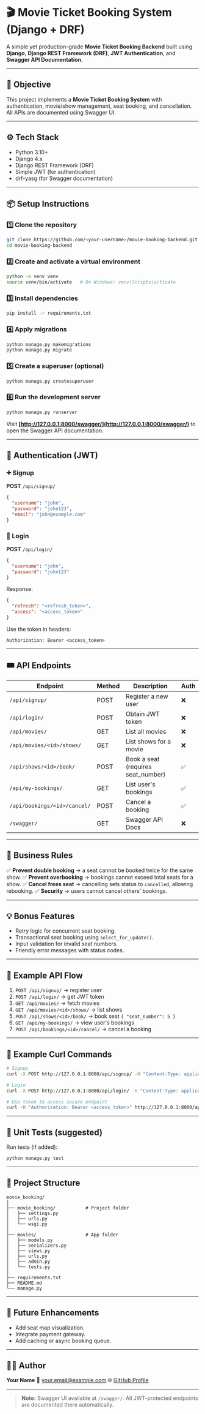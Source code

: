 # 🎬 Movie Ticket Booking System (Django + DRF)

A simple yet production-grade **Movie Ticket Booking Backend** built using **Django**, **Django REST Framework (DRF)**, **JWT Authentication**, and **Swagger API Documentation**.

---

## 🧠 Objective

This project implements a **Movie Ticket Booking System** with authentication, movie/show management, seat booking, and cancellation. All APIs are documented using Swagger UI.

---

## ⚙️ Tech Stack

* Python 3.10+
* Django 4.x
* Django REST Framework (DRF)
* Simple JWT (for authentication)
* drf-yasg (for Swagger documentation)

---

## 📦 Setup Instructions

### 1️⃣ Clone the repository

```bash
git clone https://github.com/<your-username>/movie-booking-backend.git
cd movie-booking-backend
```

### 2️⃣ Create and activate a virtual environment

```bash
python -m venv venv
source venv/bin/activate   # On Windows: venv\Scripts\activate
```

### 3️⃣ Install dependencies

```bash
pip install -r requirements.txt
```

### 4️⃣ Apply migrations

```bash
python manage.py makemigrations
python manage.py migrate
```

### 5️⃣ Create a superuser (optional)

```bash
python manage.py createsuperuser
```

### 6️⃣ Run the development server

```bash
python manage.py runserver
```

Visit **[http://127.0.0.1:8000/swagger/](http://127.0.0.1:8000/swagger/)** to open the Swagger API documentation.

---

## 🔐 Authentication (JWT)

### ➕ Signup

**POST** `/api/signup/`

```json
{
  "username": "john",
  "password": "john123",
  "email": "john@example.com"
}
```

### 🔑 Login

**POST** `/api/login/`

```json
{
  "username": "john",
  "password": "john123"
}
```

Response:

```json
{
  "refresh": "<refresh_token>",
  "access": "<access_token>"
}
```

Use the token in headers:

```
Authorization: Bearer <access_token>
```

---

## 🎟️ API Endpoints

| Endpoint                     | Method | Description                        | Auth |
| ---------------------------- | ------ | ---------------------------------- | ---- |
| `/api/signup/`               | POST   | Register a new user                | ❌    |
| `/api/login/`                | POST   | Obtain JWT token                   | ❌    |
| `/api/movies/`               | GET    | List all movies                    | ❌    |
| `/api/movies/<id>/shows/`    | GET    | List shows for a movie             | ❌    |
| `/api/shows/<id>/book/`      | POST   | Book a seat (requires seat_number) | ✅    |
| `/api/my-bookings/`          | GET    | List user's bookings               | ✅    |
| `/api/bookings/<id>/cancel/` | POST   | Cancel a booking                   | ✅    |
| `/swagger/`                  | GET    | Swagger API Docs                   | ❌    |

---

## 📖 Business Rules

✅ **Prevent double booking** → a seat cannot be booked twice for the same show.
✅ **Prevent overbooking** → bookings cannot exceed total seats for a show.
✅ **Cancel frees seat** → cancelling sets status to `cancelled`, allowing rebooking.
✅ **Security** → users cannot cancel others’ bookings.

---

## 💡 Bonus Features

* Retry logic for concurrent seat booking.
* Transactional seat booking using `select_for_update()`.
* Input validation for invalid seat numbers.
* Friendly error messages with status codes.

---

## 🧪 Example API Flow

1. `POST /api/signup/` → register user
2. `POST /api/login/` → get JWT token
3. `GET /api/movies/` → fetch movies
4. `GET /api/movies/<id>/shows/` → list shows
5. `POST /api/shows/<id>/book/` → book seat `{ "seat_number": 5 }`
6. `GET /api/my-bookings/` → view user's bookings
7. `POST /api/bookings/<id>/cancel/` → cancel a booking

---

## 🧰 Example Curl Commands

```bash
# Signup
curl -X POST http://127.0.0.1:8000/api/signup/ -H "Content-Type: application/json" -d '{"username":"user1","password":"pass"}'

# Login
curl -X POST http://127.0.0.1:8000/api/login/ -H "Content-Type: application/json" -d '{"username":"user1","password":"pass"}'

# Use token to access secure endpoint
curl -H "Authorization: Bearer <access_token>" http://127.0.0.1:8000/api/my-bookings/
```

---

## 🧪 Unit Tests (suggested)

Run tests (if added):

```bash
python manage.py test
```

---

## 📘 Project Structure

```
movie_booking/
│
├── movie_booking/           # Project folder
│   ├── settings.py
│   ├── urls.py
│   └── wsgi.py
│
├── movies/                  # App folder
│   ├── models.py
│   ├── serializers.py
│   ├── views.py
│   ├── urls.py
│   ├── admin.py
│   └── tests.py
│
├── requirements.txt
├── README.md
└── manage.py
```

---

## 🌟 Future Enhancements

* Add seat map visualization.
* Integrate payment gateway.
* Add caching or async booking queue.

---

## 🧑‍💻 Author

**Your Name**
📧 [your.email@example.com](mailto:your.email@example.com)
🌐 [GitHub Profile](https://github.com/<your-username>)

---

> **Note:** Swagger UI available at `/swagger/`. All JWT-protected endpoints are documented there automatically.

